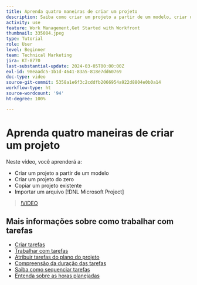 ```yaml
---
title: Aprenda quatro maneiras de criar um projeto
description: Saiba como criar um projeto a partir de um modelo, criar um projeto do zero, copiar um projeto existente ou importar um arquivo  [!DNL Microsoft Project] .
activity: use
feature: Work Management,Get Started with Workfront
thumbnail: 335084.jpeg
type: Tutorial
role: User
level: Beginner
team: Technical Marketing
jira: KT-8770
last-substantial-update: 2024-03-05T00:00:00Z
exl-id: 98eaadc5-1b1d-4641-83a5-818e7dd60769
doc-type: video
source-git-commit: 5358a1e6f3c2cddfb2066954a922d8804e0b0a14
workflow-type: ht
source-wordcount: '94'
ht-degree: 100%

---
```


# Aprenda quatro maneiras de criar um projeto

Neste vídeo, você aprenderá a:

* Criar um projeto a partir de um modelo
* Criar um projeto do zero
* Copiar um projeto existente
* Importar um arquivo [!DNL Microsoft Project]

>[!VIDEO](https://video.tv.adobe.com/v/335084/?quality=12&learn=on)

## Mais informações sobre como trabalhar com tarefas

* [Criar tarefas](https://experienceleague.adobe.com/docs/workfront-learn/tutorials-workfront/manage-work/tasks/how-to-create-tasks.html?lang=pt-BR)
* [Trabalhar com tarefas](https://experienceleague.adobe.com/docs/workfront-learn/tutorials-workfront/manage-work/tasks/work-with-tasks.html?lang=pt-BR)
* [Atribuir tarefas do plano do projeto](https://experienceleague.adobe.com/docs/workfront-learn/tutorials-workfront/manage-work/tasks/assign-tasks-from-the-project-plan.html?lang=pt-BR)
* [Compreensão da duração das tarefas](https://experienceleague.adobe.com/docs/workfront-learn/tutorials-workfront/manage-work/tasks/understand-task-durations.html?lang=pt-BR)
* [Saiba como sequenciar tarefas](https://experienceleague.adobe.com/docs/workfront-learn/tutorials-workfront/manage-work/tasks/learn-to-sequence-tasks.html?lang=pt-BR)
* [Entenda sobre as horas planejadas](https://experienceleague.adobe.com/docs/workfront-learn/tutorials-workfront/manage-work/tasks/understand-planned-hours.html?lang=pt-BR)
